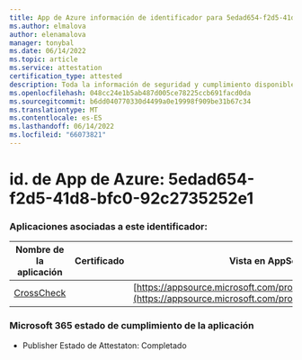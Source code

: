 ```yaml
---
title: App de Azure información de identificador para 5edad654-f2d5-41d8-bfc0-92c2735252e1
ms.author: elmalova
author: elenamalova
manager: tonybal
ms.date: 06/14/2022
ms.topic: article
ms.service: attestation
certification_type: attested
description: Toda la información de seguridad y cumplimiento disponible para 5edad654-f2d5-41d8-bfc0-92c2735252e1.
ms.openlocfilehash: 048cc24e1b5ab487d005ce78225ccb691facd0da
ms.sourcegitcommit: b6dd040770330d4499a0e19998f909be31b67c34
ms.translationtype: MT
ms.contentlocale: es-ES
ms.lasthandoff: 06/14/2022
ms.locfileid: "66073821"
---
```

# <a name="azure-app-id-5edad654-f2d5-41d8-bfc0-92c2735252e1"></a>id. de App de Azure: 5edad654-f2d5-41d8-bfc0-92c2735252e1


### <a name="apps-associated-with-this-id"></a>Aplicaciones asociadas a este identificador:
| **Nombre de la aplicación** | **Certificado** | **Vista en AppSource** |
|--------------|---------------|-----------------------|
| [CrossCheck](../forward/WA200003198.md) |  | [https://appsource.microsoft.com/product/office/WA200003198](https://appsource.microsoft.com/product/office/WA200003198) |

### <a name="microsoft-365-app-compliance-status"></a>Microsoft 365 estado de cumplimiento de la aplicación
- Publisher Estado de Attestaton: Completado
